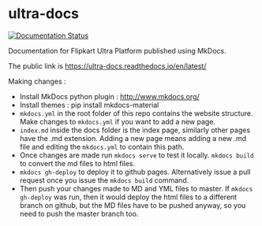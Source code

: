 # ultra-docs
[![Documentation Status](https://readthedocs.org/projects/ultra-docs/badge/?version=latest)](https://ultra-docs.readthedocs.io/en/latest/?badge=latest)

Documentation for Flipkart Ultra Platform published using MkDocs.

The public link is https://ultra-docs.readthedocs.io/en/latest/

Making changes :
* Install MkDocs python plugin : http://www.mkdocs.org/
* Install themes : pip install mkdocs-material
* `mkdocs.yml` in the root folder of this repo contains the website structure. Make changes to `mkdocs.yml` if you want to add a new page.
* `index.md` inside the docs folder is the index page, similarly other pages have the .md extension. Adding a new page means adding a new .md file and editing the `mkdocs.yml` to contain this path.
* Once changes are made run `mkdocs serve` to test it locally. `mkdocs build` to convert the md files to html files.
* `mkdocs gh-deploy` to deploy it to github pages. Alternatively issue a pull request once you issue the `mkdocs build` command.
* Then push your changes made to MD and YML files to master. If `mkdocs gh-deploy` was run, then it would deploy the html files to a different branch on github, but the MD files have to be pushed anyway, so you need to push the master branch too.

